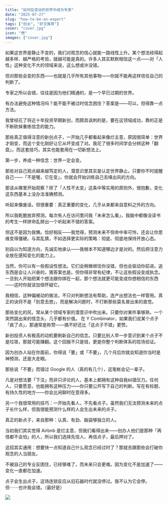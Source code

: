 ```yaml
---
title: "如何在变动的世界中成为专家"
date: "2025-07-27"
slug: "how-to-be-an-expert"
tags: ["创业", "好文推荐"]
cover: "cover.jpg"
icon: "😎"
images: ["cover.jpg"]
---
```

如果这世界是静止不变的，我们对观念的信心就能一路线性上升。某个想法经得起越多样、越严格的考验，就越可能是真的。许多人其实默默相信这一点——对「人性」这种变化不大的领域来说，这么想或许没错。



但对那些会变的东西——也就是几乎所有其他事物——你就不能再这样信任自己的判断了。



专家之所以会错，往往是因为他们精通的，是一个早已过期的世界。



有办法避免这种情况吗？能不能不被过时信念困住？答案是——可以，但得靠一点方法。



我曾经花了将近十年投资早期新创，而颇具讽刺的是，要在这领域成功，靠的正是不断砍掉重练信念的能力。



那些真正值得注意的新创点子，一开始几乎都看起来像烂主意，原因很简单：世界才刚变，而这个变化刚好让它从坏变成了对。我花了很多时间学会分辨这种「翻盘」，而这套技巧，其实也能套用在一切新想法上。



第一步，养成一种信念：世界一定会变。



那些对自己观点越来越笃定的人，潜意识里其实是认定世界静止。只要你不时提醒自己——「不是喔，它在变」，你就会开始训练自己去嗅出风的方向。



那该从哪里开始观察？除了「人性不太变」这条中等实用的原则外，很抱歉，变化这东西基本上没办法准确预测。



听起来像废话，但很重要：真正重要的变化，几乎从来都来自意料之外的方向。



所以我乾脆放弃预测。每次有人在访问里问我「未来怎么看」，我脑中都像没读书的考生一样拼命乱掰出一个听起来不错的答案。



但这不是因为我懒。恰好相反——我觉得，预测未来不但命中率可怜，还会让你思维变得僵硬。与其乱猜，不如选择更实际的策略：彻底、彻底地保持开放心态。



别自以为知道方向，先诚实地承认——我根本不知道哪边才是对的。然后把注意力全放在感知变化的能力上。



当然，你可以有一些假设性想法。它们会稍微绑住你没错，但也会驱动你前进。追东西是会让人兴奋的，猜答案也是。但你得非常有纪律，不让这些假设变成执念。
一旦别人开始把某个想法跟你绑在一起，那个想法就更可能变成你想相信的东西——这时你就该加倍怀疑它。



我相信，这种偏被动的做法，不只对判断想法有帮助，连产出想法也一样管用。真正的诀窍不是「刻意去想」，而是解决问题时，不打断那些莫名冒出来的直觉。



那些变化的风，常从某个领域专家的潜意识中吹出来。只要你对某件事够熟，一个突然跳出来的怪念头，几乎都有价值。
在 Y Combinator，如果我们说某个点子「疯了点」，那通常是称赞——搞不好还比「这点子不错」更赞。



新创投资人有极高的动机要刷新自己的信念。只要比别人早一步意识到某个点子不是垃圾，那就可能赚翻。这个回报不只是钱，更是你整个判断体系的现场验证。



因为创办人站在你面前，你得说「要」或「不要」，几个月后你就会知道你当时是神预测，还是大走眼。



那些说「不要」而错过 Google 的人（真的有几个），这笔帐会记一辈子。



凡是对想法要「下注」而非只评论的人，基本上都拥有这种自我纠错压力。任何人，只要愿意，也能拥有这种压力——你只要公开写下自己的判断。写在有标题、有持久性的地方——你会比闲聊时在意得多。



另一个我很常用的技巧：一开始先看人，不先看点子。虽然我们无法预测未来的点子长什么样，但我很能预测什么样的人会生出未来的点子。



真正的新点子，来自那种：认真、有劲、脑袋够独立的人。



当初我们其实觉得 Airbnb 是烂主意，但我们看得出来——创办人他们是那种「再怪都不会怕」的人，所以我们选择先信人、再信点子，最后押对了。



这招其实通用：想要快一点知道自己什么观念已经过时了？那就去跟那些会打破你观念的人当朋友。



不被自己的专业反困住，已经够难了，而未来只会更难。因为变化不是加速了——变化一直都在加速。



点子会生出点子，这场连锁反应从旧石器时代就没停过。我不认为它会停。
但⋯⋯也许我会错。（最好是）




![](https://prod-files-secure.s3.us-west-2.amazonaws.com/112d0858-5090-4d34-a606-b75eb8d65fd2/46476355-9cf3-4e99-9b7a-3531bc426380/1000202064.png?X-Amz-Algorithm=AWS4-HMAC-SHA256&X-Amz-Content-Sha256=UNSIGNED-PAYLOAD&X-Amz-Credential=ASIAZI2LB4662PLXBEKL%2F20251023%2Fus-west-2%2Fs3%2Faws4_request&X-Amz-Date=20251023T153413Z&X-Amz-Expires=3600&X-Amz-Security-Token=IQoJb3JpZ2luX2VjEI%2F%2F%2F%2F%2F%2F%2F%2F%2F%2F%2FwEaCXVzLXdlc3QtMiJGMEQCIGEUf70MZz%2Bq%2F%2FyusMCNutUSln89SkZzwB8Sm9uJDNkKAiAZIw5V%2B%2Ben7waUClWqis%2BdfrKrCRDp8QoSOb%2BPhRhjWCr%2FAwhIEAAaDDYzNzQyMzE4MzgwNSIMYNGVvcrehdN1Y0QSKtwDTsbEX1IWtDz4TzfF%2FbqOII%2FR1b%2B%2FoDj1ONri5E%2FtRA437WUxCiAPxFRu4SFzc6VmC3A0WLIKJK98VRP6RtfsdRrSSUozIXQWrXbNDMr0uJr3znPxzo9cvwC9kvkuudj31FNbqtJDi7HpRc7PtLXbTImX5I%2Fi4DIRIgBFtKGGj2uVNPCDaMgVZmm7zh%2BqtOGuryvsvjfhI5HFhaUkzNUh4%2BYLb2%2FafdDZWijOeMtbvJ%2BEKXefoNT1bUY1WamMr0Ypq5qKAjIIAcR36KAmoGQx1M5aQKo3mnyezIoqk7u1x5kkrdrqR%2BoPU%2FrVuDuZVZ1LFrMbl4QsHi695xOL2kpzOApLLaHDJQDk59YNuZrH%2Fs1tSj7xl%2BH5Hs%2FKKhQYLzzDAECVwIqCY1Fhxu5R1EyERfOVEwy7fU9DmCrNU7aNfIc2g4nOBfbUnuAWv%2BsFJpwTJWpH1ucS6dAHxUZc%2Feosu7q7xCiGtZ5t7s5Ie5Ve6RYxgElOZ5q9VyoK0WfjSWFXWihyaguSDh6D6ZFvy9%2BcU4EHqsFlPrXw7Yn569BoWQTATN%2BmviR7ISpL6qFRMK6kClMYnxvolRe%2BhcxYGG4Ik7L3pP5k7gLT7kkxo%2F6d%2BK1KLqn2GDjXElXzTx8w8%2FvoxwY6pgEuq9%2Fw4g07SCeVjLjB2xrSJNs6au%2FYl1VcgEhK%2FTdZUDwmwSjoWZHiZhdw3HayHzKwHtNPEkZjFYEPy85KBYZFRTOIs6pB9RfxF9BWrmyOVCoIKPCg6l9Kc0mA%2BaMrxV9FffgTv%2BzgmFGa0l6NlzBKbVHaE4tDR%2Bn%2Bdn9nSXLEcK8juIAmT5tfVZUeG2JZbHAbL1HwY3LmwbbdGi6OC8hvpsaDQmCA&X-Amz-Signature=bd578e7e28917db09f1c21851879b13c5d9f1208dfbd8df5f4135be3bef97c5f&X-Amz-SignedHeaders=host&x-amz-checksum-mode=ENABLED&x-id=GetObject)

